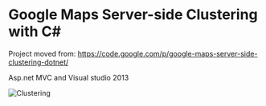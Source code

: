 Google Maps Server-side Clustering with C#
=============================

Project moved from: https://code.google.com/p/google-maps-server-side-clustering-dotnet/


Asp.net MVC and Visual studio 2013

![Clustering](https://raw.github.com/kunukn/Google-Maps-Clustering-CSharp/master/img/clustering.png "clustering image")
